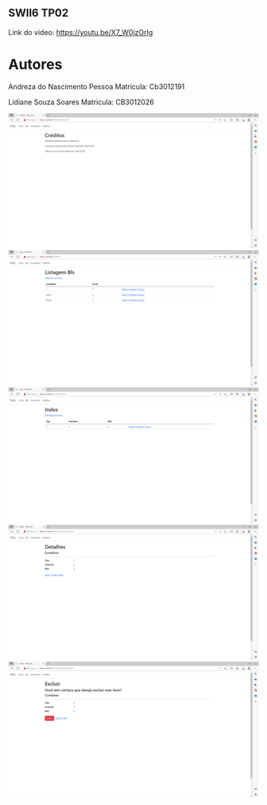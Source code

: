 ## SWII6 TP02 

Link do video: https://youtu.be/X7_W0jzOrIg
# Autores
Andreza do Nascimento Pessoa Matricula: Cb3012191

Lidiane Souza Soares Matricula: CB3012026


<img src="./1.png">
<img src="./2.png">
<img src="./3.png">
<img src="./4.png">
<img src="./5.png">